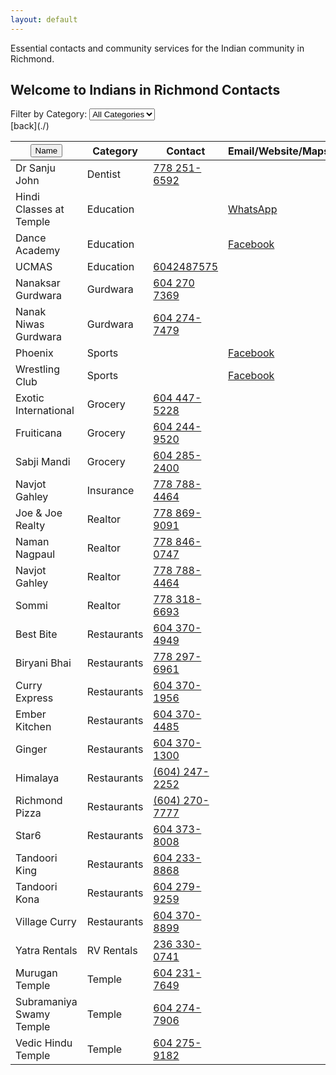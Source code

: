 ```yaml
---
layout: default
---
```


Essential contacts and community services for the Indian community in Richmond.

## Welcome to Indians in Richmond Contacts

<div id="filter">
  <label for="category-filter">Filter by Category:</label>
  <select id="category-filter">
    <option value="all">All Categories</option>
    <option value="dentist">Dentist</option>
    <option value="education">Education</option>
    <option value="gurdwara">Gurdwara</option>
    <option value="insurance">Insurance</option>
    <option value="realtor">Realtor</option>
    <option value="restaurants">Restaurants</option>
    <option value="rv rentals">RV Rentals</option>
    <option value="sports">Sports</option>
    <option value="temple">Temple</option>
  </select>
</div>
[back](./)
<table id="yellow-pages">
  <thead>
    <tr>
      <th><button onclick="sortTable(0)">Name</button></th>
      <th>Category</th>
      <th>Contact</th>
      <th>Email/Website/Maps</th>
  </tr>
  </thead>
  <tbody>
        <tr>
        <td>Dr Sanju John</td>
        <td>Dentist</td>
        <td><a href="tel:+17782516592">778 251-6592</a></td>
        <td><a href="#"></a></td>
        </tr>
        <tr>
        <td>Hindi Classes at Temple</td>
        <td>Education</td>
        <td><a href="tel:+"></a></td>
        <td><a href="https://chat.whatsapp.com/GnJPe7uFS2eCZqMkEG1EK5">WhatsApp</a></td>
        </tr>
        <tr>
        <td>Dance Academy</td>
        <td>Education</td>
        <td><a href="tel:+"></a></td>
        <td><a href="https://www.facebook.com/SudnyaDanceAcademy">Facebook</a></td>
        </tr>
        <tr>
        <td>UCMAS</td>
        <td>Education</td>
        <td><a href="tel:+16042487575">6042487575</a></td>
        <td><a href="#"></a></td>
        <tr>
        <td>Nanaksar Gurdwara</td>
        <td>Gurdwara</td>
        <td><a href="tel:+16042707369">604 270 7369</a></td>
        <td><a href="#"></a></td>
        </tr>
        <tr>
        <td>Nanak Niwas Gurdwara</td>
        <td>Gurdwara</td>
        <td><a href="tel:+16042747479">604 274-7479</a></td>
        <td><a href="#"></a></td>
        </tr>
        <tr>
        <td>Phoenix</td>
        <td>Sports</td>
        <td><a href="tel:+"></a></td>
        <td><a href="https://www.facebook.com/phoenix.richmond.malayalee">Facebook</a></td>
        </tr>
        <tr>
        <td>Wrestling Club</td>
        <td>Sports</td>
        <td><a href="tel:+"></a></td>
        <td><a href="https://www.facebook.com/BhullarWrestlingClub/">Facebook</a></td>
        </tr>
        <tr>
        <td>Exotic International</td>
        <td>Grocery</td>
        <td><a href="tel:+16044475228">604 447-5228</a></td>
        <td><a href="#"></a></td>
        </tr>
        <tr>
        <td>Fruiticana</td>
        <td>Grocery</td>
        <td><a href="tel:+16042449520">604 244-9520</a></td>
        <td><a href="#"></a></td>
        </tr>
        <tr>
        <td>Sabji Mandi</td>
        <td>Grocery</td>
        <td><a href="tel:+16042852400">604 285-2400</a></td>
        <td><a href="#"></a></td>
        </tr>
        <tr>
        <td>Navjot Gahley</td>
        <td>Insurance</td>
        <td><a href="tel:+17787884464">778 788-4464</a></td>
        <td><a href="#"></a></td>
        </tr>
        <tr>
        <td>Joe & Joe Realty</td>
        <td>Realtor</td>
        <td><a href="tel:+17788699091">778 869-9091</a></td>
        <td><a href="#"></a></td>
        </tr>
        <tr>
        <td>Naman Nagpaul</td>
        <td>Realtor</td>
        <td><a href="tel:+17788460747">778 846-0747</a></td>
        <td><a href="#"></a></td>
        </tr>
        <tr>
        <td>Navjot Gahley</td>
        <td>Realtor</td>
        <td><a href="tel:+17787884464">778 788-4464</a></td>
        <td><a href="#"></a></td>
        </tr>
        <tr>
        <td>Sommi</td>
        <td>Realtor</td>
        <td><a href="tel:+17783186693">778 318-6693</a></td>
        <td><a href="#"></a></td>
        </tr>
        <tr>
        <td>Best Bite</td>
        <td>Restaurants</td>
        <td><a href="tel:+16043704949">604 370-4949</a></td>
        <td><a href="#"></a></td>
        </tr>
        <tr>
        <td>Biryani Bhai</td>
        <td>Restaurants</td>
        <td><a href="tel:+17782976961">778 297-6961</a></td>
        <td><a href="#"></a></td>
        </tr>
        <tr>
        <td>Curry Express</td>
        <td>Restaurants</td>
        <td><a href="tel:+16043701956">604 370-1956</a></td>
        <td><a href="#"></a></td>
        </tr>
        <tr>
        <td>Ember Kitchen</td>
        <td>Restaurants</td>
        <td><a href="tel:+16043704485">604 370-4485</a></td>
        <td><a href="#"></a></td>
        </tr>
        <tr>
        <td>Ginger</td>
        <td>Restaurants</td>
        <td><a href="tel:+16043701300">604 370-1300</a></td>
        <td><a href="#"></a></td>
        </tr>
        <tr>
        <td>Himalaya</td>
        <td>Restaurants</td>
        <td><a href="tel:+16042472252">(604) 247-2252</a></td>
        <td><a href="#"></a></td>
        </tr>
        <tr>
        <td>Richmond Pizza</td>
        <td>Restaurants</td>
        <td><a href="tel:+16042707777">(604) 270-7777</a></td>
        <td><a href="#"></a></td>
        </tr>
        <tr>
        <td>Star6</td>
        <td>Restaurants</td>
        <td><a href="tel:+16043738008">604 373-8008</a></td>
        <td><a href="#"></a></td>
        </tr>
        <tr>
        <td>Tandoori King</td>
        <td>Restaurants</td>
        <td><a href="tel:+16042338868">604 233-8868</a></td>
        <td><a href="#"></a></td>
        </tr>
        <tr>
        <td>Tandoori Kona</td>
        <td>Restaurants</td>
        <td><a href="tel:+16042799259">604 279-9259</a></td>
        <td><a href="#"></a></td>
        </tr>
        <tr>
        <td>Village Curry</td>
        <td>Restaurants</td>
        <td><a href="tel:+16043708899">604 370-8899</a></td>
        <td><a href="#"></a></td>
        </tr>
        <tr>
        <td>Yatra Rentals</td>
        <td>RV Rentals</td>
        <td><a href="tel:+12363300741">236 330-0741</a></td>
        <td><a href="#"></a></td>
        </tr>
        <tr>
        <td>Murugan Temple</td>
        <td>Temple</td>
        <td><a href="tel:+16042317649">604 231-7649</a></td>
        <td><a href="#"></a></td>
        </tr>
        <tr>
        <td>Subramaniya Swamy Temple</td>
        <td>Temple</td>
        <td><a href="tel:+16042747906">604 274-7906</a></td>
        <td><a href="#"></a></td>
        </tr>
        <tr>
        <td>Vedic Hindu Temple</td>
        <td>Temple</td>
        <td><a href="tel:+16042759182">604 275-9182</a></td>
        <td><a href="#"></a></td>
        </tr>
  </tbody>
</table>

<script>
  document.getElementById("category-filter").addEventListener("change", function() {
    var category = this.value;
    var rows = document.getElementById("yellow-pages").getElementsByTagName("tbody")[0].getElementsByTagName("tr");
    for (var i = 0; i < rows.length; i++) {
      var categoryCell = rows[i].getElementsByTagName("td")[1]; // Assuming category is in the second column
      if (category === "all" || categoryCell.textContent.toLowerCase() === category) {
        rows[i].style.display = "";
      } else {
        rows[i].style.display = "none";
      }
    }
  });
</script>